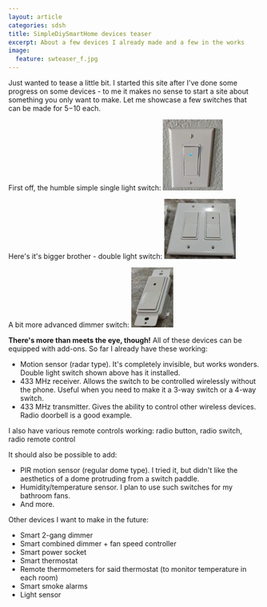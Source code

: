 ```yaml
---
layout: article
categories: sdsh
title: SimpleDiySmartHome devices teaser
excerpt: About a few devices I already made and a few in the works 
image:
  feature: swteaser_f.jpg
---
```


Just wanted to tease a little bit. I started this site after I've done some progress on some devices - to me it makes no sense to start a site about something you only want to make. Let me showcase a few switches that can be made for $5-$10 each.

First off, the humble simple single light switch:
[![](/images/swteaser-1g_t.jpg)](/images/swteaser-1g.jpg)

Here's it's bigger brother - double light switch:
[![](/images/swteaser-2g_t.jpg)](/images/swteaser-2g.jpg)

A bit more advanced dimmer switch:
[![](/images/swteaser-dimmer_t.jpg)](/images/swteaser-dimmer.jpg)

**There's more than meets the eye, though!** All of these devices can be equipped with add-ons. So far I already have these working:
- Motion sensor (radar type). It's completely invisible, but works wonders. Double light switch shown above has it installed. 
- 433 MHz receiver. Allows the switch to be controlled wirelessly without the phone. Useful when you need to make it a 3-way switch or a 4-way switch.
- 433 MHz transmitter. Gives the ability to control other wireless devices. Radio doorbell is a good example.

I also have various remote controls working: radio button, radio switch, radio remote control

It should also be possible to add:
- PIR motion sensor (regular dome type). I tried it, but didn't like the aesthetics of a dome protruding from a switch paddle.
- Humidity/temperature sensor. I plan to use such switches for my bathroom fans.
- And more.

Other devices I want to make in the future:
- Smart 2-gang dimmer
- Smart combined dimmer + fan speed controller
- Smart power socket
- Smart thermostat
- Remote thermometers for said thermostat (to monitor temperature in each room)
- Smart smoke alarms
- Light sensor

